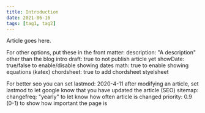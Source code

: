 ```yaml
---
title: Introduction
date: 2021-06-16
tags: [tag1, tag2]
---
```


Article goes here. 

For other options, put these in the front matter:
    description:            "A description" other than the blog intro
    draft: true             to not publish article yet
    showDate: true/false    to enable/disable showing dates
    math: true              to enable showing equations (katex)
    chordsheet: true        to add chordsheet styelsheet

For better seo you can set
    lastmod: 2020-4-11      after modifying an article, set lastmod to let google know
                            that you have updated the article (SEO)
    sitemap:
      changefreq: "yearly"  to let know how often article is changed
      priority: 0.9         (0-1) to show how important the page is